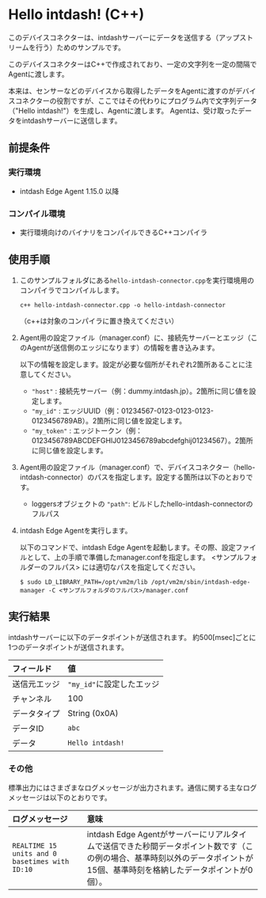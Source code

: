 Hello intdash! (C++)
====================

このデバイスコネクターは、intdashサーバーにデータを送信する（アップストリームを行う）ためのサンプルです。

このデバイスコネクターはC++で作成されており、一定の文字列を一定の間隔でAgentに渡します。

本来は、センサーなどのデバイスから取得したデータをAgentに渡すのがデバイスコネクターの役割ですが、ここではその代わりにプログラム内で文字列データ（"Hello intdash!"）を生成し、Agentに渡します。
Agentは、受け取ったデータをintdashサーバーに送信します。

## 前提条件

### 実行環境
- intdash Edge Agent 1.15.0 以降

### コンパイル環境
- 実行環境向けのバイナリをコンパイルできるC++コンパイラ

## 使用手順

1. このサンプルフォルダにある`hello-intdash-connector.cpp`を実行環境用のコンパイラでコンパイルします。
    ```
    c++ hello-intdash-connector.cpp -o hello-intdash-connector
    ``` 
    （c++は対象のコンパイラに置き換えてください）

1. Agent用の設定ファイル（manager.conf）に、接続先サーバーとエッジ（このAgentが送信側のエッジになります）の情報を書き込みます。

    以下の情報を設定します。設定が必要な個所がそれぞれ2箇所あることに注意してください。
    
    - `"host"` : 接続先サーバー（例：dummy.intdash.jp）。2箇所に同じ値を設定します。
    - `"my_id"` : エッジUUID（例：01234567-0123-0123-0123-0123456789AB）。2箇所に同じ値を設定します。
    - `"my_token"` : エッジトークン（例：0123456789ABCDEFGHIJ0123456789abcdefghij01234567）。2箇所に同じ値を設定します。

3. Agent用の設定ファイル（manager.conf）で、デバイスコネクター（hello-intdash-connector）のパスを指定します。設定する箇所は以下のとおりです。

    - loggersオブジェクトの `"path"`: ビルドしたhello-intdash-connectorのフルパス

4. intdash Edge Agentを実行します。

    以下のコマンドで、intdash Edge Agentを起動します。その際、設定ファイルとして、上の手順で準備したmanager.confを指定します。
    <サンプルフォルダーのフルパス> には適切なパスを指定してください。

    ```
    $ sudo LD_LIBRARY_PATH=/opt/vm2m/lib /opt/vm2m/sbin/intdash-edge-manager -C <サンプルフォルダのフルパス>/manager.conf
    ```

## 実行結果

intdashサーバーに以下のデータポイントが送信されます。
約500[msec]ごとに1つのデータポイントが送信されます。

| フィールド            | 値                   |
|:-------------------|:-----------------------|
| 送信元エッジ         | `"my_id"`に設定したエッジ |
| チャンネル           | 100                    |
| データタイプ         | String (0x0A)          |
| データID            | `abc`                  |
| データ              | `Hello intdash!`       |


### その他

標準出力にはさまざまなログメッセージが出力されます。通信に関する主なログメッセージは以下のとおりです。

| ログメッセージ                                          | 意味                                                                              |
|:----------------------------------------------------|:----------------------------------------------------------------------------------|
| `REALTIME 15 units and 0 basetimes with ID:10`      | intdash Edge Agentがサーバーにリアルタイムで送信できた秒間データポイント数です（この例の場合、基準時刻以外のデータポイントが15個、基準時刻を格納したデータポイントが0個）。|
